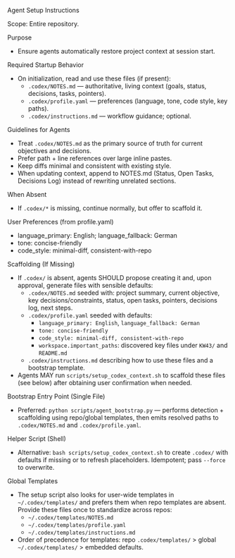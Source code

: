 Agent Setup Instructions

Scope: Entire repository.

Purpose
- Ensure agents automatically restore project context at session start.

Required Startup Behavior
- On initialization, read and use these files (if present):
  - `.codex/NOTES.md` — authoritative, living context (goals, status, decisions, tasks, pointers).
  - `.codex/profile.yaml` — preferences (language, tone, code style, key paths).
  - `.codex/instructions.md` — workflow guidance; optional.

Guidelines for Agents
- Treat `.codex/NOTES.md` as the primary source of truth for current objectives and decisions.
- Prefer path + line references over large inline pastes.
- Keep diffs minimal and consistent with existing style.
- When updating context, append to NOTES.md (Status, Open Tasks, Decisions Log) instead of rewriting unrelated sections.

When Absent
- If `.codex/*` is missing, continue normally, but offer to scaffold it.

User Preferences (from profile.yaml)
- language_primary: English; language_fallback: German
- tone: concise-friendly
- code_style: minimal-diff, consistent-with-repo

Scaffolding (If Missing)
- If `.codex/` is absent, agents SHOULD propose creating it and, upon approval, generate files with sensible defaults:
  - `.codex/NOTES.md` seeded with: project summary, current objective, key decisions/constraints, status, open tasks, pointers, decisions log, next steps.
  - `.codex/profile.yaml` seeded with defaults:
    - `language_primary: English`, `language_fallback: German`
    - `tone: concise-friendly`
    - `code_style: minimal-diff, consistent-with-repo`
    - `workspace.important_paths`: discovered key files under `KW43/` and `README.md`
  - `.codex/instructions.md` describing how to use these files and a bootstrap template.
- Agents MAY run `scripts/setup_codex_context.sh` to scaffold these files (see below) after obtaining user confirmation when needed.

Bootstrap Entry Point (Single File)
- Preferred: `python scripts/agent_bootstrap.py` — performs detection + scaffolding using repo/global templates, then emits resolved paths to `.codex/NOTES.md` and `.codex/profile.yaml`.

Helper Script (Shell)
- Alternative: `bash scripts/setup_codex_context.sh` to create `.codex/` with defaults if missing or to refresh placeholders. Idempotent; pass `--force` to overwrite.

Global Templates
- The setup script also looks for user-wide templates in `~/.codex/templates/` and prefers them when repo templates are absent. Provide these files once to standardize across repos:
  - `~/.codex/templates/NOTES.md`
  - `~/.codex/templates/profile.yaml`
  - `~/.codex/templates/instructions.md`
- Order of precedence for templates: repo `.codex/templates/` > global `~/.codex/templates/` > embedded defaults.
